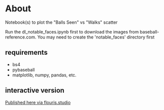 # About

Notebook(s) to plot the "Balls Seen" vs "Walks" scatter

Run the dl_notable_faces.ipynb first to download the images from baseball-reference.com. You may need to create the 'notable_faces' directory first


## requirements

* bs4
* pybaseball
* matplotlib, numpy, pandas, etc.

## interactive version

[Published here via flouris.studio](https://public.flourish.studio/visualisation/8001558/)
